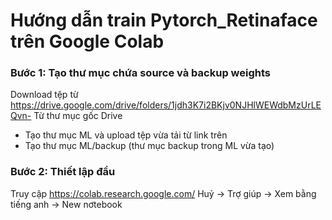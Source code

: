 # Hướng dẫn train Pytorch_Retinaface trên Google Colab
### Bước 1: Tạo thư mục chứa source và backup weights
Download tệp từ https://drive.google.com/drive/folders/1jdh3K7i2BKjv0NJHlWEWdbMzUrLEQvn-
Từ thư mục gốc Drive
* Tạo thư mục ML và upload tệp vừa tải từ link trên
* Tạo thư mục ML/backup (thư mục backup trong ML vừa tạo)
### Bước 2: Thiết lập đầu
Truy cập https://colab.research.google.com/
Huỷ -> Trợ giúp -> Xem bằng tiếng anh -> New nơtebook




